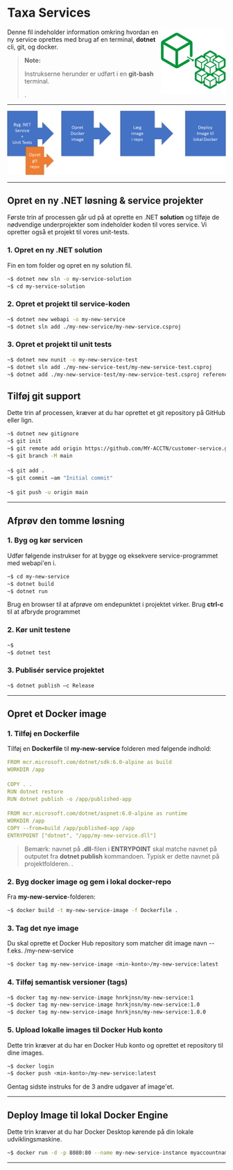 # Taxa Services

<img align="right" src="resources/micro-logo.png" width="150" />

Denne fil indeholder information omkring hvordan en ny service oprettes med brug af en terminal, __dotnet__ cli, git, og docker.

> __Note:__
>  
> Instrukserne herunder er udført i en __git-bash__ terminal.
>  
> .

---

![Processen](resources/nyt-service-process.png)

---

## Opret en ny .NET løsning & service projekter

Første trin af processen går ud på at oprette en .NET __solution__ og tilføje de nødvendige underprojekter som indeholder koden til vores service. Vi opretter også et projekt til vores unit-tests.

### 1. Opret en ny .NET __solution__

Fin en tom folder og opret en ny solution fil.

``` bash
~$ dotnet new sln -o my-service-solution
~$ cd my-service-solution

```

### 2. Opret et projekt til service-koden

```bash
~$ dotnet new webapi -o my-new-service
~$ dotnet sln add ./my-new-service/my-new-service.csproj
```

### 3. Opret et projekt til __unit tests__

``` bash
~$ dotnet new nunit -o my-new-service-test
~$ dotnet sln add ./my-new-service-test/my-new-service-test.csproj
~$ dotnet add ./my-new-service-test/my-new-service-test.csproj reference ./my-new-service/my-new-service.csproj

```

## Tilføj git support

Dette trin af processen, kræver at du har oprettet et git repository på GitHub eller lign.

```bash
~$ dotnet new gitignore
~$ git init
~$ git remote add origin https://github.com/MY-ACCTN/customer-service.git
~$ git branch -M main

~$ git add .
~$ git commit –am "Initial commit"

~$ git push -u origin main

```

---

## Afprøv den tomme løsning

### 1. Byg og kør servicen

Udfør følgende instrukser for at bygge og eksekvere service-programmet med webapi'en i.

```bash
~$ cd my-new-service
~$ dotnet build
~$ dotnet run
```

Brug en browser til at afprøve om endepunktet i projektet virker.
Brug __ctrl-c__ til at afbryde programmet

### 2. Kør unit testene

```bash
~$
~$ dotnet test
```

### 3. Publisér service projektet

```bash
~$ dotnet publish –c Release
```

---

## Opret et Docker image

### 1. Tilføj en __Dockerfile__

Tilføj en __Dockerfile__ til __my-new-service__ folderen  med følgende indhold:

```yaml
FROM mcr.microsoft.com/dotnet/sdk:6.0-alpine as build
WORKDIR /app

COPY . .
RUN dotnet restore
RUN dotnet publish -o /app/published-app

FROM mcr.microsoft.com/dotnet/aspnet:6.0-alpine as runtime
WORKDIR /app
COPY --from=build /app/published-app /app
ENTRYPOINT ["dotnet", "/app/my-new-service.dll"]

```

> Bemærk: navnet på __.dll__-filen i __ENTRYPOINT__ skal matche navnet på outputet fra __dotnet publish__ kommandoen. Typisk er dette navnet på projektfolderen.
> .

### 2. Byg docker image og gem i lokal docker-repo

Fra __my-new-service__-folderen:

```bash
~$ docker build -t my-new-service-image -f Dockerfile .
```

### 3. Tag det nye image

Du skal oprette et Docker Hub repository som matcher dit image navn -- f.eks. <min-konto>/my-new-service

```bash
~$ docker tag my-new-service-image <min-konto>/my-new-service:latest
```

### 4. Tilføj semantisk versioner (tags)

```bash
~$ docker tag my-new-service-image hnrkjnsn/my-new-service:1
~$ docker tag my-new-service-image hnrkjnsn/my-new-service:1.0
~$ docker tag my-new-service-image hnrkjnsn/my-new-service:1.0.0
```

### 5. Upload lokalle images til Docker Hub konto

Dette trin kræver at du har en Docker Hub konto og oprettet et repository til dine images.

```bash
~$ docker login
~$ docker push <min-konto>/my-new-service:latest
```

Gentag sidste instruks for de 3 andre udgaver af image'et.

---

## Deploy Image til lokal Docker Engine

Dette trin kræver at du har Docker Desktop kørende på din lokale udviklingsmaskine.

```bash
~$ docker run -d -p 8080:80 --name my-new-service-instance myaccountname/myreponame:my-new-service

```

---
